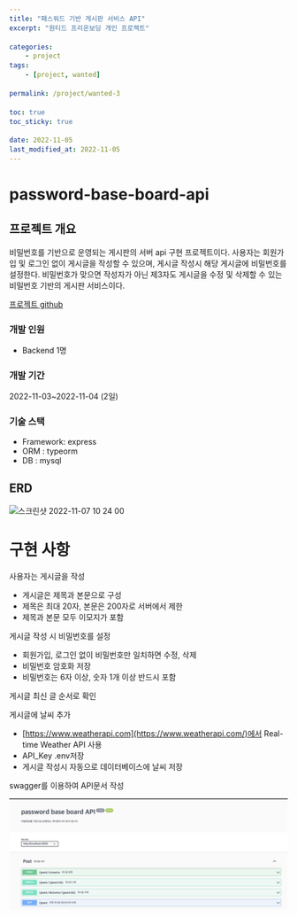 ```yaml
---
title: "패스워드 기반 게시판 서비스 API"
excerpt: "원티드 프리온보딩 개인 프로젝트"

categories:
    - project
tags:
    - [project, wanted]

permalink: /project/wanted-3

toc: true
toc_sticky: true

date: 2022-11-05
last_modified_at: 2022-11-05
---
```


# password-base-board-api

## 프로젝트 개요

비밀번호를 기반으로 운영되는 게시판의 서버 api 구현 프로젝트이다. 사용자는 회원가입 및 로그인 없이 게시글을 작성할 수 있으며, 게시글 작성시 해당 게시글에 비밀번호를 설정한다. 비밀번호가 맞으면 작성자가 아닌 제3자도 게시글을 수정 및 삭제할 수 있는 비밀번호 기반의 게시판 서비스이다.

[프로젝트 github](https://github.com/sw1104/password-base-board-api)

### 개발 인원
- Backend 1명

### 개발 기간
2022-11-03~2022-11-04 (2일)

### 기술 스택
- Framework: express
- ORM : typeorm
- DB : mysql

## ERD
<img width="176" alt="스크린샷 2022-11-07 10 24 00" src="https://user-images.githubusercontent.com/105622759/200207999-8290531e-6a3f-47bc-92e2-6b2312aefb23.png">

# 구현 사항

사용자는 게시글을 작성
- 게시글은 제목과 본문으로 구성
- 제목은 최대 20자, 본문은 200자로 서버에서 제한
- 제목과 본문 모두 이모지가 포함

게시글 작성 시 비밀번호를 설정
- 회원가입, 로그인 없이 비밀번호만 일치하면 수정, 삭제
- 비밀번호 암호화 저장
- 비밀번호는 6자 이상, 숫자 1개 이상 반드시 포함

게시글 최신 글 순서로 확인

게시글에 날씨 추가
- [https://www.weatherapi.com](https://www.weatherapi.com/)에서 Real-time Weather API 사용
- API_Key .env저장
- 게시글 작성시 자동으로 데이터베이스에 날씨 저장

swagger를 이용하여 API문서 작성

![Alt text](../../assets/images/posts_img/project/2022-11-05-swagger.png)
